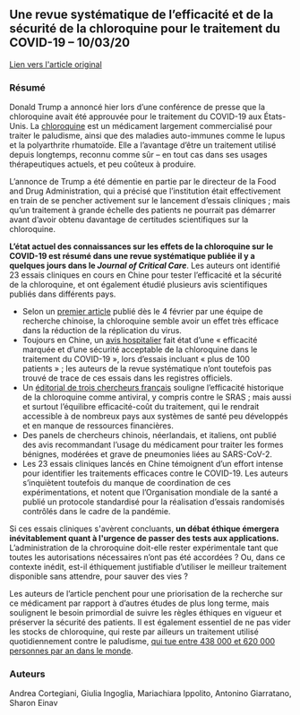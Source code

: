 ## Une revue systématique de l’efficacité et de la sécurité de la chloroquine pour le traitement du COVID-19 – 10/03/20

[Lien vers l'article original](https://www.sciencedirect.com/science/article/pii/S0883944120303907?via%3Dihub#bb0015)

### Résumé

Donald Trump a annoncé hier lors d’une conférence de presse que la chloroquine avait été approuvée pour le traitement du COVID-19 aux États-Unis. La [chloroquine](https://fr.wikipedia.org/wiki/Chloroquine) est un médicament largement commercialisé pour traiter le paludisme, ainsi que des maladies auto-immunes comme le lupus et la polyarthrite rhumatoïde. Elle a l’avantage d’être un traitement utilisé depuis longtemps, reconnu comme sûr – en tout cas dans ses usages thérapeutiques actuels, et peu coûteux à produire.

L’annonce de Trump a été démentie en partie par le directeur de la Food and Drug Administration, qui a précisé que l’institution était effectivement en train de se pencher activement sur le lancement d’essais cliniques ; mais qu’un traitement à grande échelle des patients ne pourrait pas démarrer avant d’avoir obtenu davantage de certitudes scientifiques sur la chloroquine.

**L’état actuel des connaissances sur les effets de la chloroquine sur le COVID-19 est résumé dans une revue systématique publiée il y a quelques jours dans le *Journal of Critical Care***. Les auteurs ont identifié 23 essais cliniques en cours en Chine pour tester l’efficacité et la sécurité de la chloroquine, et ont également étudié plusieurs avis scientifiques publiés dans différents pays.

- Selon un [premier article](https://www.nature.com/articles/s41422-020-0282-0) publié dès le 4 février par une équipe de recherche chinoise, la chloroquine semble avoir un effet très efficace dans la réduction de la réplication du virus.
- Toujours en Chine, un [avis hospitalier](https://www.jstage.jst.go.jp/article/bst/14/1/14_2020.01047/_article) fait état d’une « efficacité marquée et d’une sécurité acceptable de la chloroquine dans le traitement du COVID-19 », lors d’essais incluant « plus de 100 patients » ; les auteurs de la revue systématique n’ont toutefois pas trouvé de trace de ces essais dans les registres officiels.
- Un [éditorial de trois chercheurs français](https://www.sciencedirect.com/science/article/pii/S0924857920300662) souligne l’efficacité historique de la chloroquine comme antiviral, y compris contre le SRAS ; mais aussi et surtout l’équilibre efficacité-coût du traitement, qui le rendrait accessible à de nombreux pays aux systèmes de santé peu développés et en manque de ressources financières.
- Des panels de chercheurs chinois, néerlandais, et italiens, ont publié des avis recommandant l’usage du médicament pour traiter les formes bénignes, modérées et grave de pneumonies liées au SARS-CoV-2.
- Les 23 essais cliniques lancés en Chine témoignent d’un effort intense pour identifier les traitements efficaces contre le COVID-19. Les auteurs s’inquiètent toutefois du manque de coordination de ces expérimentations, et notent que l’Organisation mondiale de la santé a publié un protocole standardisé pour la réalisation d’essais randomisés contrôlés dans le cadre de la pandémie.

Si ces essais cliniques s'avèrent concluants, **un débat éthique émergera inévitablement quant à l'urgence de passer des tests aux applications.** L’administration de la chroroquine doit-elle rester expérimentale tant que toutes les autorisations nécessaires n’ont pas été accordées ? Ou, dans ce contexte inédit, est-il éthiquement justifiable d’utiliser le meilleur traitement disponible sans attendre, pour sauver des vies ?

Les auteurs de l’article penchent pour une priorisation de la recherche sur ce médicament par rapport à d’autres études de plus long terme, mais soulignent le besoin primordial de suivre les règles éthiques en vigueur et préserver la sécurité des patients. Il est également essentiel de ne pas vider les stocks de chloroquine, qui reste par ailleurs un traitement utilisé quotidiennement contre le paludisme, [qui tue entre 438 000 et 620 000 personnes par an dans le monde](https://ourworldindata.org/malaria#malaria-deaths).

### Auteurs

Andrea Cortegiani, Giulia Ingoglia, Mariachiara Ippolito, Antonino Giarratano, Sharon Einav
